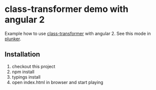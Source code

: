 # class-transformer demo with angular 2

Example how to use [class-transformer](https://github.com/pleerock/class-transformer) with angular 2.
See this mode in [plunker](http://plnkr.co/edit/Mja1ZYAjVySWASMHVB9R).

## Installation

1. checkout this project
2. npm install
3. typings install
4. open index.html in browser and start playing